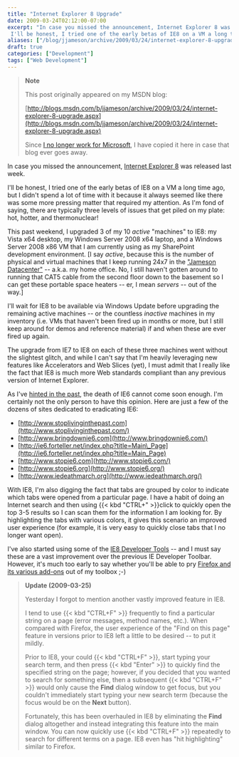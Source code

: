 ```yaml
---
title: "Internet Explorer 8 Upgrade"
date: 2009-03-24T02:12:00-07:00
excerpt: "In case you missed the announcement, Internet Explorer 8 was released last week. 
 I'll be honest, I tried one of the early betas of IE8 on a VM a long time ago, but I didn't spend a lot of time with it because it always seemed like there was some more..."
aliases: ["/blog/jjameson/archive/2009/03/24/internet-explorer-8-upgrade.aspx"]
draft: true
categories: ["Development"]
tags: ["Web Development"]
---
```


> **Note**
>
> This post originally appeared on my MSDN blog:
>
> [http://blogs.msdn.com/b/jjameson/archive/2009/03/24/internet-explorer-8-upgrade.aspx](http://blogs.msdn.com/b/jjameson/archive/2009/03/24/internet-explorer-8-upgrade.aspx)
>
> Since [I no longer work for Microsoft](/blog/jjameson/2011/09/02/last-day-with-microsoft), I have copied it here in case that blog                 ever goes away.

In case you missed the announcement, [Internet Explorer 8](http://www.microsoft.com/windows/internet-explorer/default.aspx) was released last week.

I'll be honest, I tried one of the early betas of IE8 on a VM a long time ago, but         I didn't spend a lot of time with it because it always seemed like there was some         more pressing matter that required my attention. As I'm fond of saying, there are         typically three levels of issues that get piled on my plate: hot, hotter, and thermonuclear!

This past weekend, I upgraded 3 of my 10 *active* "machines" to IE8: my Vista         x64 desktop, my Windows Server 2008 x64 laptop, and a Windows Server 2008 x86 VM         that I am currently using as my SharePoint development environment. [I say *active*,         because this is the number of physical and virtual machines that I keep running         24x7 in the ["Jameson Datacenter"](/blog/jjameson/2009/09/14/the-jameson-datacenter) -- a.k.a. my home office. No, I still haven't gotten         around to running that CAT5 cable from the second floor down to the basement so         I can get these portable space heaters -- er, I mean *servers* -- out of         the way.]

I'll wait for IE8 to be available via Windows Update before upgrading the remaining         active machines -- or the countless *inactive* machines in my inventory (i.e.         VMs that haven't been fired up in months or more, but I still keep around for demos         and reference material) if and when these are ever fired up again.

The upgrade from IE7 to IE8 on each of these three machines went without the slightest         glitch, and while I can't say that I'm heavily leveraging new features like Accelerators         and Web Slices (yet), I must admit that I really like the fact that IE8 is much         more Web standards compliant than any previous version of Internet Explorer.

As I've [hinted
in the past](/blog/jjameson/2008/10/19/fessing-up-about-firefox), the death of IE6 cannot come soon enough. I'm certainly not         the only person to have this opinion. Here are just a few of the dozens of sites         dedicated to eradicating IE6:

- [http://www.stoplivinginthepast.com](http://www.stoplivinginthepast.com/)
- [http://www.bringdownie6.com](http://www.bringdownie6.com/)
- [http://ie6.forteller.net/index.php?title=Main\_Page](http://ie6.forteller.net/index.php?title=Main_Page)
- [http://www.stopie6.com](http://www.stopie6.com/)
- [http://www.stopie6.org](http://www.stopie6.org/)
- [http://www.iedeathmarch.org](http://www.iedeathmarch.org/)

With IE8, I'm also digging the fact that tabs are grouped by color to indicate which         tabs were opened from a particular page. I have a habit of doing an Internet search         and then using {{< kbd "CTRL+" >}}click to quickly open the top 3-5 results so I can         scan them for the information I am looking for. By highlighting the tabs with various         colors, it gives this scenario an improved user experience (for example, it is very         easy to quickly close tabs that I no longer want open).

I've also started using some of the [IE8 Developer Tools](http://msdn.microsoft.com/en-us/library/dd565628%28VS.85%29.aspx) -- and I must say these are a vast improvement over         the previous IE Developer Toolbar. However, it's much too early to say whether you'll         be able to pry [Firefox and its various add-ons](/blog/jjameson/2008/10/19/fessing-up-about-firefox) out of my toolbox ;-)

> **Update (2009-03-25)**
>
> Yesterday I forgot to mention another vastly improved feature in IE8.
>
> I tend to use {{< kbd "CTRL+F" >}} frequently to find a particular string on a page                 (error messages, method names, etc.). When compared with Firefox, the user experience                 of the "Find on this page" feature in versions prior to IE8 left a little to be                 desired -- to put it mildly.
>
> Prior to IE8, your could {{< kbd "CTRL+F" >}}, start typing your search term, and then                 press {{< kbd "Enter" >}} to quickly find the specified string on the page; however,                 if you decided that you wanted to search for something else, then a subsequent {{< kbd "CTRL+F" >}} would only cause the **Find** dialog window to get                 focus, but you couldn't immediately start typing your new search term (because the                 focus would be on the **Next** button).
>
> Fortunately, this has been overhauled in IE8 by eliminating the **Find**                 dialog altogether and instead integrating this feature into the main window. You                 can now quickly use {{< kbd "CTRL+F" >}} repeatedly to search for different terms on                 a page. IE8 even has "hit highlighting" similar to Firefox.

